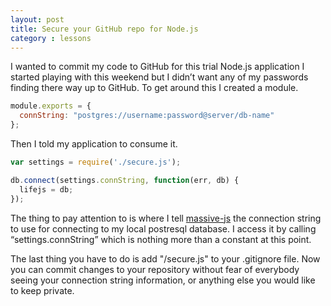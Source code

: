 ```yaml
---
layout: post
title: Secure your GitHub repo for Node.js
category : lessons
---
```


I wanted to commit my code to GitHub for this trial Node.js application I started playing with this weekend but I didn’t want any of my passwords finding there way up to GitHub. To get around this I created a module.

``` js
module.exports = {
  connString: "postgres://username:password@server/db-name"
};
```

Then I told my application to consume it.

``` js
var settings = require('./secure.js');

db.connect(settings.connString, function(err, db) {
  lifejs = db;
});
```

The thing to pay attention to is where I tell [massive-js](https://github.com/robconery/massive-js) the connection string to use for connecting to my local postresql database. I access it by calling “settings.connString” which is nothing more than a constant at this point.

The last thing you have to do is add "/secure.js" to your .gitignore file. Now you can commit changes to your repository without fear of everybody seeing your connection string information, or anything else you would like to keep private.